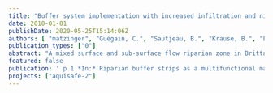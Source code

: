 ```yaml
---
title: "Buffer system implementation with increased infiltration and nitrate retention capacity - A case study from Brittany, France"
date: 2010-01-01
publishDate: 2020-05-25T15:14:06Z
authors: [ "matzinger", "Guégain, C.", "Sautjeau, B.", "Krause, B.", "Litz, N.", "Schroeder, K." ]
publication_types: ["0"]
abstract: "A mixed surface and sub-surface flow riparian zone in Brittany (France), which is mainly fed by water from drainage ditches, was monitored for nitrate retention over three years from 2005 to 2007. Results show high time-averaged nitrate retention of >90 % for subsurface and ~70 % for surface passage. However, no retention could be detected during major rain events, which reduced the overall (flow-averaged) retention to ~40 %. Based on the findings, higher nitrate retention can be reached by increasing (i) the water residence time in buffer systems, (ii) the fraction of subsurface passage or (iii) denitrification rates in the system. (i) is only feasible if (active) buffer volume is enlarged, which may be difficult in practice. In the case of Brittany an enlargement can also be reached by extending buffer systems into existing drainage ditches. (ii) is of particular importance in areas with low soil permeability. In such areas, addition of gravel or sand beds can be considered. Regarding (iii), denitrification turns maximal under anaerobic conditions if sufficient carbon sources are available. In straw- and bark-filled column experiments we found high nitrate retention rates of >99 % and ~40 %, respectively, during a comparably low residence time of ~5 hours. As a result, the addition of external carbon sources to buffer systems is suggested. Currently, several pilot sites are constructed in the Ic watershed in Brittany attempting to take into account points (i) to (iii). For the following four buffer types, monitoring will start in February 2010: (a) two short drainage ditches, filled with carbon sources, (b) one drainage ditch and (c) one riparian wetland, each filled with a gravel filter, and optional upstream addition of carbon sources."
featured: false
publication: ' p 1 *In:* Riparian buffer strips as a multifunctional management tool in agricultural landscapes. Ballater, Scotland. 25-28 April 2010'
projects: ["aquisafe-2"]
---
```


